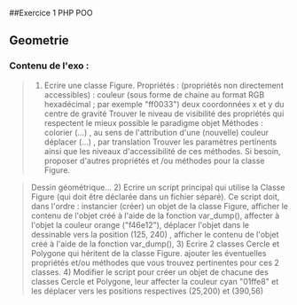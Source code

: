 <text-align-center>##Exercice 1 PHP POO 
## Geometrie

### Contenu de l'exo :
>1) Ecrire une classe Figure.
>Propriétés : (propriétés non directement accessibles) :
>couleur (sous forme de chaine au format RGB hexadécimal ; par exemple "ff0033")
>deux coordonnées x et y du centre de gravité
>Trouver le niveau de visibilité des propriétés qui respectent le mieux possible le paradigme objet
>Méthodes :
>colorier (…) , au sens de l'attribution d'une (nouvelle) couleur
>déplacer (…) , par translation
>Trouver les paramètres pertinents ainsi que les niveaux d'accessibilité de ces méthodes.
>Si besoin, proposer d'autres propriétés et /ou méthodes pour la classe Figure.


>Dessin géométrique…
>2) Ecrire un script principal qui utilise la Classe Figure (qui doit être déclarée dans un fichier séparé).
>Ce script doit, dans l'ordre :
>instancier (créer) un objet de la classe Figure,
>afficher le contenu de l'objet créé à l'aide de la fonction var_dump(),
>affecter à l'objet la couleur orange ("f46e12"),
>déplacer l'objet dans le dessinable vers la position (125, 240) ,
>afficher le contenu de l'objet créé à l'aide de la fonction var_dump(),
>3) Ecrire 2 classes Cercle et Polygone qui héritent de la classe Figure.
>ajouter les éventuelles propriétés et/ou méthodes que vous trouvez pertinentes pour ces 2 classes.
>4) Modifier le script pour créer un objet de chacune des classes Cercle et Polygone, leur
>affecter la couleur cyan "01ffe8" et les déplacer vers les positions respectives (25,200) et (390,56)
